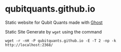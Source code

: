 # qubitquants.github.io
Static website for Qubit Quants made with [Ghost](https://ghost.org/)

Static Site Generate by `wget` using the command
```
wget -r -nH -P qubitquants.github.io -E -T 2 -np -k http://localhost:2368/
```
